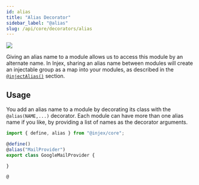 ```yaml
---
id: alias
title: "Alias Decorator"
sidebar_label: "@alias"
slug: /api/core/decorators/alias
---
```


<img className="decorator-badge" src="https://img.shields.io/badge/Type-Class%20Decorator-blue?style=for-the-badge" />

Giving an alias name to a module allows us to access this module by an alternate name. In Injex, sharing an alias name between modules will create an injectable group as a map into your modules, as described in the [`@injectAlias()`](/docs/api/core/decorators/inject-alias) section.

## Usage

You add an alias name to a module by decorating its class with the `@alias(NAME,...)` decorator. Each module can have more than one alias name if you like, by providing a list of names as the decorator arguments.

```ts {4}
import { define, alias } from "@injex/core";

@define()
@alias("MailProvider")
export class GoogleMailProvider {

}

@
```